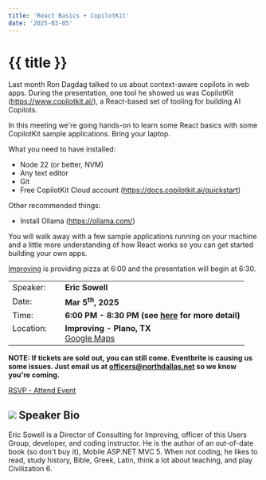 ```yaml
---
title: 'React Basics + CopilotKit'
date: '2025-03-05'
---
```

# {{ title }}

Last month Ron Dagdag talked to us about context-aware copilots in web apps. During the presentation, one tool he showed us was CopilotKit (https://www.copilotkit.ai/), a React-based set of tooling for building AI Copilots.

In this meeting we're going hands-on to learn some React basics with some CopilotKit sample applications. Bring your laptop.

What you need to have installed:

* Node 22 (or better, NVM)
* Any text editor
* Git
* Free CopilotKit Cloud account (https://docs.copilotkit.ai/quickstart)

Other recommended things:

* Install Ollama (https://ollama.com/)

You will walk away with a few sample applications running on your machine and a little more understanding of how React works so you can get started building your own apps.

[Improving](https://improving.com/) is providing pizza at 6:00 and the presentation will begin at 6:30.

<table>
<tbody>
<tr><td>Speaker:</td><td>&nbsp;</td><td><b>Eric Sowell</b></td></tr>
<tr><td>Date:</td><td>&nbsp;</td><td><b>Mar 5<sup>th</sup>, 2025</b></td></tr>
<tr><td valign="top">Time:</td><td>&nbsp;</td><td><b>6:00 PM - 8:30 PM (see <a title="Location" href="/contact/">here</a> for more detail)</b></td></tr>
<tr><td valign="top">Location:</td><td>&nbsp;</td><td><b>Improving - Plano, TX</b><br><a title="Google" target="_blank" href="https://g.page/improving-dallas?share">Google Maps</a></td></tr>
</tbody>
</table>

**NOTE: If tickets are sold out, you can still come. Eventbrite is causing us some issues. Just email us at officers@northdallas.net so we know you're coming.**

[RSVP - Attend Event](https://www.eventbrite.com/e/react-basics-copilotkit-tickets-1267117856619?aff=oddtdtcreator)

## ![](/assets/img/icons/speakerbioicon.png) Speaker Bio

Eric Sowell is a Director of Consulting for Improving, officer of this Users Group, developer, and coding instructor. He is the author of an out-of-date book (so don't buy it), Mobile ASP.NET MVC 5. When not coding, he likes to read, study history, Bible, Greek, Latin, think a lot about teaching, and play Civilization 6.
